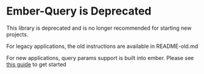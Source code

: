 Ember-Query is Deprecated
=========================

This library is deprecated and is no longer recommended for starting new projects.

For legacy applications, the old instructions are available in README-old.md

For new applications, query params support is built into ember. Please see [this guide](http://emberjs.com/guides/routing/query-params/) to get started
